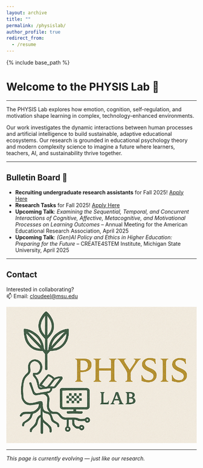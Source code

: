 ```yaml
---
layout: archive
title: ""
permalink: /physislab/
author_profile: true
redirect_from:
  - /resume
---
```


{% include base_path %}

# Welcome to the PHYSIS Lab 🌿

---

The PHYSIS Lab explores how emotion, cognition, self-regulation, and motivation shape learning in complex, technology-enhanced environments.

Our work investigates the dynamic interactions between human processes and artificial intelligence to build sustainable, adaptive educational ecosystems. Our research is grounded in educational psychology theory and modern complexity science to imagine a future where learners, teachers, AI, and sustainability thrive together.

---

## Bulletin Board 📌

- **Recruiting undergraduate research assistants** for Fall 2025! [Apply Here](#)
- **Research Tasks** for Fall 2025! [Apply Here](#)
- **Upcoming Talk**: *Examining the Sequential, Temporal, and Concurrent Interactions of Cognitive, Affective, Metacognitive, and Motivational Processes on Learning Outcomes* – Annual Meeting for the American Educational Research Association, April 2025
- **Upcoming Talk**: *(Gen)AI Policy and Ethics in Higher Education: Preparing for the Future* – CREATE4STEM Institute, Michigan State University, April 2025

---

## Contact

Interested in collaborating?  
📫 Email: [cloudeel@msu.edu](mailto:cloudeel@msu.edu)

![PHYSIS Lab Logo](/images/Physis_lab_logo.png)

---

_This page is currently evolving — just like our research._
